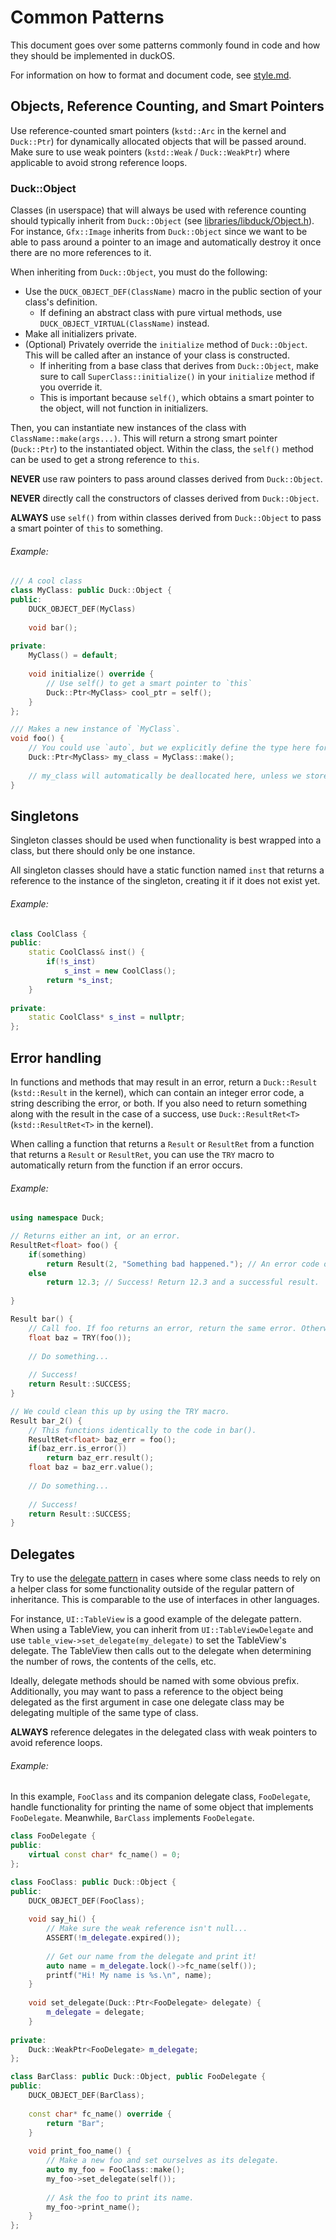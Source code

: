 # Common Patterns

This document goes over some patterns commonly found in code and how they should be implemented in duckOS.

For information on how to format and document code, see [style.md](style.md).

## Objects, Reference Counting, and Smart Pointers

Use reference-counted smart pointers (`kstd::Arc` in the kernel and `Duck::Ptr`) for dynamically allocated objects that will be passed around. Make sure to use weak pointers (`kstd::Weak` / `Duck::WeakPtr`) where applicable to avoid strong reference loops.

### Duck::Object

Classes (in userspace) that will always be used with reference counting should typically inherit from `Duck::Object` (see [libraries/libduck/Object.h](libraries/libduck/Object.h)). For instance, `Gfx::Image` inherits from `Duck::Object` since we want to be able to pass around a pointer to an image and automatically destroy it once there are no more references to it.

When inheriting from `Duck::Object`, you must do the following:
- Use the `DUCK_OBJECT_DEF(ClassName)` macro in the public section of your class's definition.
  - If defining an abstract class with pure virtual methods, use `DUCK_OBJECT_VIRTUAL(ClassName)` instead.
- Make all initializers private.
- (Optional) Privately override the `initialize` method of `Duck::Object`. This will be called after an instance of your class is constructed.
  - If inheriting from a base class that derives from `Duck::Object`, make sure to call `SuperClass::initialize()` in your `initialize` method if you override it.
  - This is important because `self()`, which obtains a smart pointer to the object, will not function in initializers.

Then, you can instantiate new instances of the class with `ClassName::make(args...)`. This will return a strong smart pointer (`Duck::Ptr`) to the instantiated object. Within the class, the `self()` method can be used to get a strong reference to `this`.

**NEVER** use raw pointers to pass around classes derived from `Duck::Object`.

**NEVER** directly call the constructors of classes derived from `Duck::Object`.

**ALWAYS** use `self()` from within classes derived from `Duck::Object` to pass a smart pointer of `this` to something.

###### Example:

```cpp
/// A cool class
class MyClass: public Duck::Object {
public:
	DUCK_OBJECT_DEF(MyClass)
	
	void bar();
	
private:
	MyClass() = default;
	
	void initialize() override {
		// Use self() to get a smart pointer to `this`
		Duck::Ptr<MyClass> cool_ptr = self();
	}
};

/// Makes a new instance of `MyClass`.
void foo() {
	// You could use `auto`, but we explicitly define the type here for illustration purposes.
	Duck::Ptr<MyClass> my_class = MyClass::make();
	
	// my_class will automatically be deallocated here, unless we stored a reference to it somewhre else!
}
```

## Singletons

Singleton classes should be used when functionality is best wrapped into a class, but there should only be one instance.

All singleton classes should have a static function named `inst` that returns a reference to the instance of the singleton, creating it if it does not exist yet.

###### Example:

```cpp
class CoolClass {
public:
	static CoolClass& inst() {
		if(!s_inst)
			s_inst = new CoolClass();
		return *s_inst;
	}
	
private:
	static CoolClass* s_inst = nullptr;
};
```

## Error handling

In functions and methods that may result in an error, return a `Duck::Result` (`kstd::Result` in the kernel), which can contain an integer error code, a string describing the error, or both. If you also need to return something along with the result in the case of a success, use `Duck::ResultRet<T>` (`kstd::ResultRet<T>` in the kernel).

When calling a function that returns a `Result` or `ResultRet` from a function that returns a `Result` or `ResultRet`, you can use the `TRY` macro to automatically return from the function if an error occurs.

###### Example:
```cpp
using namespace Duck;

// Returns either an int, or an error.
ResultRet<float> foo() {
	if(something)
		return Result(2, "Something bad happened."); // An error code of 2 with a message
	else
		return 12.3; // Success! Return 12.3 and a successful result.
		
}

Result bar() {
	// Call foo. If foo returns an error, return the same error. Otherwise, continue.
	float baz = TRY(foo());
	
	// Do something...
	
	// Success!
	return Result::SUCCESS;
}

// We could clean this up by using the TRY macro.
Result bar_2() {
	// This functions identically to the code in bar().
	ResultRet<float> baz_err = foo();
	if(baz_err.is_error())
		return baz_err.result();
	float baz = baz_err.value();
	
	// Do something...
	
	// Success!
	return Result::SUCCESS;
}

```

## Delegates

Try to use the [delegate pattern](https://en.wikipedia.org/wiki/Delegation_pattern) in cases where some class needs to rely on a helper class for some functionality outside of the regular pattern of inheritance. This is comparable to the use of interfaces in other languages.

For instance, `UI::TableView` is a good example of the delegate pattern. When using a TableView, you can inherit from `UI::TableViewDelegate` and use `table_view->set_delegate(my_delegate)` to set the TableView's delegate. The TableView then calls out to the delegate when determining the number of rows, the contents of the cells, etc.

Ideally, delegate methods should be named with some obvious prefix. Additionally, you may want to pass a reference to the object being delegated as the first argument in case one delegate class may be delegating multiple of the same type of class.

**ALWAYS** reference delegates in the delegated class with weak pointers to avoid reference loops.

###### Example:

In this example, `FooClass` and its companion delegate class, `FooDelegate`, handle functionality for printing the name of some object that implements `FooDelegate`. Meanwhile, `BarClass` implements `FooDelegate`.

```cpp
class FooDelegate {
public:
	virtual const char* fc_name() = 0;
};

class FooClass: public Duck::Object {
public:
	DUCK_OBJECT_DEF(FooClass);
	
	void say_hi() {
		// Make sure the weak reference isn't null...
		ASSERT(!m_delegate.expired());
		
		// Get our name from the delegate and print it!
		auto name = m_delegate.lock()->fc_name(self());
		printf("Hi! My name is %s.\n", name);
	}
	
	void set_delegate(Duck::Ptr<FooDelegate> delegate) {
		m_delegate = delegate;
	}
	
private:
	Duck::WeakPtr<FooDelegate> m_delegate;
};

class BarClass: public Duck::Object, public FooDelegate {
public:
	DUCK_OBJECT_DEF(BarClass);
	
	const char* fc_name() override {
		return "Bar";
	}
	
	void print_foo_name() {
		// Make a new foo and set ourselves as its delegate.
		auto my_foo = FooClass::make();
		my_foo->set_delegate(self());
		
		// Ask the foo to print its name.
		my_foo->print_name();
	}
};
```